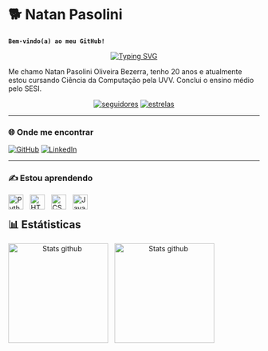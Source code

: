 # 🐕 Natan Pasolini

**`Bem-vindo(a) ao meu GitHub!`**

<!-- Feito usando: https://readme-typing-svg.demolab.com -->
<p align="center">
    <a href="https://git.io/typing-svg"><img src="https://readme-typing-svg.demolab.com?font=Fira+Code&weight=500&pause=1000&color=00CF24&center=true&vCenter=true&width=435&height=30&lines=Eu+sou+o+Natan!;Estudante+de+Ci%C3%AAncia+da+Computa%C3%A7%C3%A3o" alt="Typing SVG" /></a>
</p>

Me chamo Natan Pasolini Oliveira Bezerra, tenho 20 anos e atualmente estou cursando Ciência da Computação pela UVV. Conclui o ensino médio pelo SESI.

<p align="center">
      <a href="https://github.com/natanpasolini?tab=followers">
         <img alt="seguidores" title="Siga-me no GitHub" src="https://custom-icon-badges.demolab.com/github/followers/natanpasolini?color=236ad3&labelColor=1155ba&style=for-the-badge&logo=github&label=Follow&logoColor=white"/></a>
      <a href="https://github.com/natanpasolini?tab=repositories&sort=stargazers">
         <img alt="estrelas" title="Estrelas" src="https://custom-icon-badges.demolab.com/github/stars/natanpasolini?color=55960c&style=for-the-badge&labelColor=488207&logo=star"/></a>
   </p>


---
### 🌐 Onde me encontrar

<!-- Feito usando https://shields.io/ e https://github.com/DenverCoder1/custom-icon-badges -->
<p align="left">
    <a href="https://github.com/natanpasolini">
        <img alt="GitHub" title="Meu GitHub" src="https://custom-icon-badges.demolab.com/badge/GitHub-black?style=for-the-badge&logo=github&logoColor=white"/></a>
    <a href="https://www.linkedin.com/in/natan-pasolini-bb59102a8/">
        <img alt="LinkedIn" title="Meu LinkedIn" src="https://custom-icon-badges.demolab.com/badge/LinkedIn-1155ba?style=for-the-badge&logo=in&logoColor=white"/></a>
</p>

---

### ✍️ Estou aprendendo

<img align="left" alt="Python" width="30px" style="padding-right:10px;" src="https://cdn.jsdelivr.net/gh/devicons/devicon/icons/python/python-original.svg"/>
<img align="left" alt="HTML" width="30px" style="padding-right:10px;" src="https://cdn.jsdelivr.net/gh/devicons/devicon/icons/html5/html5-original.svg" />
<img align="left" alt="CSS" width="30px" style="padding-right:10px;" src="https://cdn.jsdelivr.net/gh/devicons/devicon/icons/css3/css3-original.svg" />
<img align="left" alt="JavaScript" width="30px" style="padding-right:10px;" src="https://cdn.jsdelivr.net/gh/devicons/devicon/icons/javascript/javascript-original.svg" />
<br />

## 📊 Estátisticas

<p align="center">
    <img
        align="left"
        alt="Stats github"
        height="200"
        style="padding-right: 10px;"
        src="https://github-readme-stats.vercel.app/api?username=natanpasolini&show_icons=true&theme=chartreuse-dark&locale=pt-br"    
    />
    <img
        align="left"
        alt="Stats github"
        height="200"
        src="https://github-readme-stats.vercel.app/api/top-langs?username=natanpasolini&show_icons=true&theme=chartreuse-dark&locale=pt-br&layout=compact&custom_title=Tecnologias"    
    />
</p>




